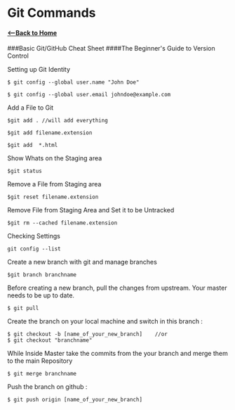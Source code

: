 # Git Commands  
#### [<--Back to Home](../Readme.md)

###Basic Git/GitHub Cheat Sheet
####The Beginner's Guide to Version Control

Setting up Git  Identity

```
$ git config --global user.name "John Doe"

$ git config --global user.email johndoe@example.com
```
Add a File to Git

```
$git add . //will add everything

$git add filename.extension

$git add  *.html
```

Show Whats on the Staging area

```
$git status
```

Remove a File from Staging area 

```
$git reset filename.extension
```

Remove File from Staging Area and Set it to be Untracked
```
$git rm --cached filename.extension
```
Checking Settings
```
git config --list
```

Create a new branch with git and manage branches
```
$git branch branchname
```




Before creating a new branch, pull the changes from upstream. Your master needs to be up to date.

```
$ git pull
```
Create the branch on your local machine and switch in this branch :
```
$ git checkout -b [name_of_your_new_branch]    //or
$ git checkout "branchname"

```
While Inside Master take the commits from the your branch and merge them to the main Repository

```
$ git merge branchname
```
Push the branch on github :

```
$ git push origin [name_of_your_new_branch]
```

